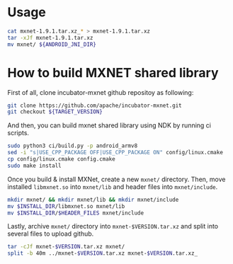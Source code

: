 # Usage

```bash
cat mxnet-1.9.1.tar.xz_* > mxnet-1.9.1.tar.xz
tar -xJf mxnet-1.9.1.tar.xz
mv mxnet/ ${ANDROID_JNI_DIR}
```

# How to build MXNET shared library

First of all, clone incubator-mxnet github repositoy as following:
```bash
git clone https://github.com/apache/incubator-mxnet.git
git checkout ${TARGET_VERSION}
```

And then, you can build mxnet shared library using NDK by running ci scripts.
```bash
sudo python3 ci/build.py -p android_armv8
sed -i "s|USE_CPP_PACKAGE OFF|USE_CPP_PACKAGE ON" config/linux.cmake
cp config/linux.cmake config.cmake
sudo make install
```

Once you build & install MXNet, create a new `mxnet/` directory.
Then, move installed `libmxnet.so` into `mxnet/lib` and header files into `mxnet/include`.
```bash
mkdir mxnet/ && mkdir mxnet/lib && mkdir mxnet/include
mv $INSTALL_DIR/libmxnet.so mxnet/lib
mv $INSTALL_DIR/$HEADER_FILES mxnet/include
```

Lastly, archive `mxnet/` directory into `mxnet-$VERSION.tar.xz` and split into several files to upload github.
```bash
tar -cJf mxnet-$VERSION.tar.xz mxnet/
split -b 40m ../mxnet-$VERSION.tar.xz mxnet-$VERSION.tar.xz_
```

